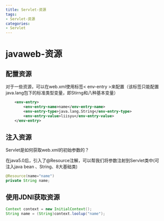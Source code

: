 ```yaml
---
title: Servlet-资源
tags: 
- Servlet-资源
categories: 
- Servlet
---
```


# javaweb-资源

## 配置资源
对于一些资源，可以在web.xml使用标签< env-entry >来配置（该标签只能配置java.lang包下的标准类型变量，即Stirng和八种基本变量）

```xml
    <env-entry>
        <env-entry-name>name</env-entry-name>
        <env-entry-type>java.lang.String</env-entry-type>
        <env-entry-value>liisyu</env-entry-value>
    </env-entry>


```

## 注入资源

Servlet是如何获取web.xml的初始参数的？  

在java5.0后，引入了@Resource注解，可以帮我们将参数注射到Servlet类中(可注入java bean 、String、8大基础类)

```java
@Resource(name="name")
private String name;
```

## 使用JDNI获取资源

```java
Context context = new InitialContext();
String name = (String)context.loolup("name");
```